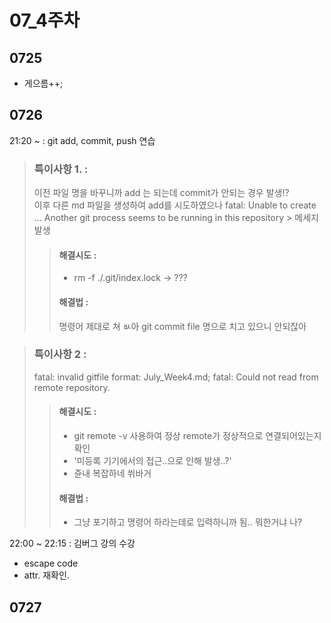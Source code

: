 # 07_4주차

## 0725

- 게으름++;

## 0726

21:20 ~ : git add, commit, push 연습

> ### 특이사항 1. : 
> 이전 파일 명을 바꾸니까 add 는 되는데 commit가 안되는 경우 발생!?  
> 이후 다른 md 파일을 생성하여 add를 시도하였으나 fatal: Unable to create ... Another git process seems to be running in this repository  > 메세지 발생
>   > #### 해결시도 : 
>   > - rm -f ./.git/index.lock -> ???
>   > #### 해결법 : 
>   > 명령어 제대로 쳐 ㅄ아 git commit file 명으로 치고 있으니 안되잖아

> ### 특이사항 2 : 
> fatal: invalid gitfile format: July_Week4.md; fatal: Could not read from remote repository.
>   > #### 해결시도 : 
>   > - git remote -v 사용하여 정상 remote가 정상적으로 연결되어있는지 확인
>   > - '미등록 기기에서의 접근..으로 인해 발생..?'
>   > - 쥰내 복잡하네 쒸바거
>   > #### 해결법 :
>   > - 그냥 포기하고 명령어 하라는데로 입력하니까 됨.. 뭐한거냐 나?

22:00 ~ 22:15 : 김버그 강의 수강
- escape code
- <a> attr. 재확인.

## 0727
